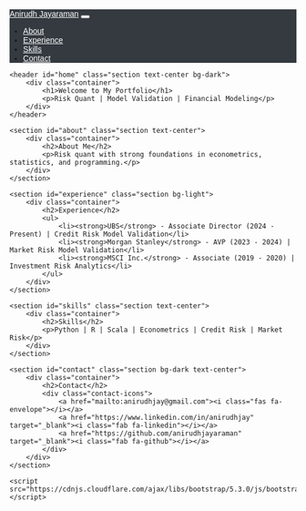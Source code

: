 <!DOCTYPE html>
<html lang="en">
<head>
    <meta charset="UTF-8">
    <meta name="viewport" content="width=device-width, initial-scale=1.0">
    <title>Anirudh Jayaraman | Risk Quant</title>
    <link rel="stylesheet" href="https://cdnjs.cloudflare.com/ajax/libs/font-awesome/6.0.0/css/all.min.css">
    <link rel="stylesheet" href="https://cdnjs.cloudflare.com/ajax/libs/bootstrap/5.3.0/css/bootstrap.min.css">
    <style>
        body { font-family: Arial, sans-serif; }
        .navbar { background-color: #343a40; }
        .navbar-brand, .nav-link { color: #ffffff !important; }
        .section { padding: 60px 0; }
        .bg-dark { background-color: #212529 !important; color: white; }
        .contact-icons a { color: white; margin-right: 15px; font-size: 24px; }
    </style>
</head>
<body>
    <nav class="navbar navbar-expand-lg navbar-dark fixed-top">
        <div class="container">
            <a class="navbar-brand" href="#home">Anirudh Jayaraman</a>
            <button class="navbar-toggler" type="button" data-bs-toggle="collapse" data-bs-target="#navbarNav">
                <span class="navbar-toggler-icon"></span>
            </button>
            <div class="collapse navbar-collapse" id="navbarNav">
                <ul class="navbar-nav ms-auto">
                    <li class="nav-item"><a class="nav-link" href="#about">About</a></li>
                    <li class="nav-item"><a class="nav-link" href="#experience">Experience</a></li>
                    <li class="nav-item"><a class="nav-link" href="#skills">Skills</a></li>
                    <li class="nav-item"><a class="nav-link" href="#contact">Contact</a></li>
                </ul>
            </div>
        </div>
    </nav>

    <header id="home" class="section text-center bg-dark">
        <div class="container">
            <h1>Welcome to My Portfolio</h1>
            <p>Risk Quant | Model Validation | Financial Modeling</p>
        </div>
    </header>

    <section id="about" class="section text-center">
        <div class="container">
            <h2>About Me</h2>
            <p>Risk quant with strong foundations in econometrics, statistics, and programming.</p>
        </div>
    </section>

    <section id="experience" class="section bg-light">
        <div class="container">
            <h2>Experience</h2>
            <ul>
                <li><strong>UBS</strong> - Associate Director (2024 - Present) | Credit Risk Model Validation</li>
                <li><strong>Morgan Stanley</strong> - AVP (2023 - 2024) | Market Risk Model Validation</li>
                <li><strong>MSCI Inc.</strong> - Associate (2019 - 2020) | Investment Risk Analytics</li>
            </ul>
        </div>
    </section>

    <section id="skills" class="section text-center">
        <div class="container">
            <h2>Skills</h2>
            <p>Python | R | Scala | Econometrics | Credit Risk | Market Risk</p>
        </div>
    </section>

    <section id="contact" class="section bg-dark text-center">
        <div class="container">
            <h2>Contact</h2>
            <div class="contact-icons">
                <a href="mailto:anirudhjay@gmail.com"><i class="fas fa-envelope"></i></a>
                <a href="https://www.linkedin.com/in/anirudhjay" target="_blank"><i class="fab fa-linkedin"></i></a>
                <a href="https://github.com/anirudhjayaraman" target="_blank"><i class="fab fa-github"></i></a>
            </div>
        </div>
    </section>

    <script src="https://cdnjs.cloudflare.com/ajax/libs/bootstrap/5.3.0/js/bootstrap.bundle.min.js"></script>
</body>
</html>
